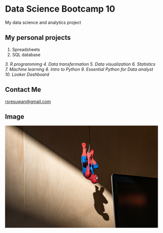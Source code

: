 # Data Science Bootcamp 10 
My data science and analytics project

## My personal projects
1. Spreadsheets
2. SQL database

_3. R programmimg_
_4. Data transfermation_
_5. Data visualization_
_6. Statistics_
_7. Machine learning_
_8. Intro to Python_
_9. Essential Python for Data analyst_
_10. Looker Dashboard_

## Contact Me
rsresuwan@gmail.com

## Image 
![Spider](jean-philippe-delberghe-9XAnXWHu9_4-unsplash.jpg)
